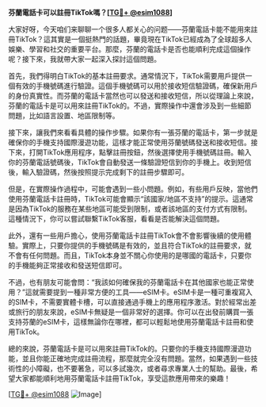 **芬蘭電話卡可以註冊TikTok嗎？[[TG💪+ @esim1088](https://t.me/s/esim1088)]**

大家好呀，今天咱们来聊聊一个很多人都关心的问题——芬蘭電話卡能不能用來註冊TikTok？這其實是一個挺熱門的話題，畢竟現在TikTok已經成為了全球超多人娛樂、學習和社交的重要平台。那麼，芬蘭的電話卡是否也能順利完成這個操作呢？接下來，我就帶大家一起深入探討這個問題。

首先，我們得明白TikTok的基本註冊要求。通常情況下，TikTok需要用戶提供一個有效的手機號碼進行驗證。這個手機號碼可以用於接收短信驗證碼，確保新用戶的身份真實性。而芬蘭的電話卡當然也可以發送和接收短信，所以從理論上來說，芬蘭的電話卡是可以用來註冊TikTok的。不過，實際操作中還會涉及到一些細節問題，比如語言設置、地區限制等。

接下來，讓我們來看看具體的操作步驟。如果你有一張芬蘭的電話卡，第一步就是確保你的手機支持國際漫遊功能，這樣才能正常使用芬蘭號碼發送和接收短信。接下來，打開TikTok應用程序，點擊註冊按鈕，然後選擇使用手機號碼註冊。輸入你的芬蘭電話號碼後，TikTok會自動發送一條驗證短信到你的手機上。收到短信後，輸入驗證碼，然後按照提示完成剩下的註冊步驟即可。

但是，在實際操作過程中，可能會遇到一些小問題。例如，有些用戶反映，當他們使用芬蘭電話卡註冊時，TikTok可能會顯示“該國家/地區不支持”的提示。這通常是因為TikTok的服務在某些地區可能受到限制，或者該地區的支付方式有限制。這種情況下，你可以嘗試聯繫TikTok客服，看看是否能解決這個問題。

此外，還有一些用戶擔心，使用芬蘭電話卡註冊TikTok會不會影響後續的使用體驗。實際上，只要你提供的手機號碼是有效的，並且符合TikTok的註冊要求，就不會有任何問題。而且，TikTok本身並不關心你使用的是哪國的電話卡，只要你的手機能夠正常接收和發送短信即可。

不過，也有朋友可能會問：“我該如何確保我的芬蘭電話卡在其他國家也能正常使用？”這就需要提到一種非常方便的工具——eSIM卡。eSIM卡是一種可重複寫入的SIM卡，不需要實體卡槽，可以直接通過手機上的應用程序激活。對於經常出差或旅行的朋友來說，eSIM卡無疑是一個非常好的選擇。你可以在出發前購買一張支持芬蘭的eSIM卡，這樣無論你在哪裡，都可以輕鬆地使用芬蘭電話卡註冊和使用TikTok。

總的來說，芬蘭電話卡是可以用來註冊TikTok的。只要你的手機支持國際漫遊功能，並且你能正確地完成註冊流程，那麼就完全沒有問題。當然，如果遇到一些技術性的小障礙，也不要著急，可以多試幾次，或者尋求專業人士的幫助。最後，希望大家都能順利地用芬蘭電話卡註冊TikTok，享受這款應用帶來的樂趣！

[[TG💪+ @esim1088](https://t.me/s/esim1088) ![Image](https://i.postimg.cc/4NQfJmqS/Snipaste-2025-05-13-00-14-12.png)]